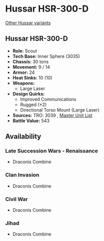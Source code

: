 # Hussar HSR-300-D 

[Other Hussar variants](../hussar.md) 

## Hussar HSR-300-D 

- **Role:** Scout 
- **Tech Base:** Inner Sphere (3035) 
- **Chassis:** 30 tons 
- **Movement:** 9 / 14 
- **Armor:** 24 
- **Heat Sinks:** 10 (10) 
- **Weapons:** 
  - Large Laser 
- **Design Quirks:** 
  - Improved Communications 
  - Rugged (×2) 
  - Directional Torso Mount (Large Laser) 
- **Sources:** TRO: 3039 , [Master Unit List](http://masterunitlist.info/Unit/Details/1587) 
- **Battle Value:** 543 

## Availability 

### Late Succession Wars - Renaissance 

- Draconis Combine 

### Clan Invasion 

- Draconis Combine 

### Civil War 

- Draconis Combine 

### Jihad 

- Draconis Combine 

